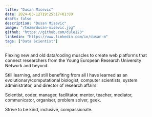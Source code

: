 ```yaml
---
title: "Dusan Misevic"
date: 2024-03-12T19:25:17+01:00
draft: false
description: "Dusan Misevic"
image: "/team/dusan-misevic.jpg"
github: "https://github.com/dule123"
linkedin: "https://www.linkedin.com/in/dusan-m"
tags: ["Data Scientist"]
---
```


Flexing new and old data/coding muscles to create web platforms that connect researchers from the Young European Research University Network and beyond.

Still learning, and still benefiting from all I have learned as an evolutionary/computational biologist, computer scientists, system administrator, and director of research affairs.

Scientist, coder, manager, facilitator, mentor, teacher, mediator, communicator, organiser, problem solver, geek.

Strive to be kind, inclusive, compassionate.
